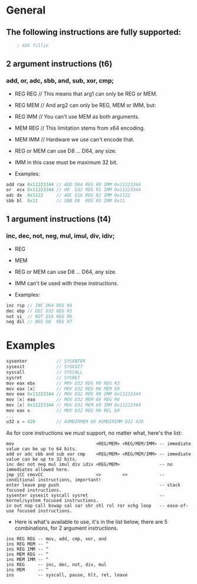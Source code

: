 # General

## The following instructions are fully supported:
```asm
    ; XXX fillin
```

## 2 argument instructions (t6)

### add, or, adc, sbb, and, sub, xor, cmp;

- REG REG // This means that arg1 can only be REG or MEM.
- REG MEM // And arg2 can only be REG, MEM or IMM, but:
- REG IMM // You can't use MEM as both arguments.
- MEM REG // This limitation stems from x64 encoding.
- MEM IMM // Hardware we use can't encode that.

- REG or MEM can use D8 ... D64, any size.
- IMM in this case must be maximum 32 bit.
- Examples:

```c
add rax 0x11223344 // ADD D64 REG R0 IMM 0x11223344
or  ecx 0x11223344 // OR  D32 REG R1 IMM 0x11223344
adc dx  0x1122     // ADC D16 REG R2 IMM 0x1122
sbb bl  0x11       // SBB D8  REG R3 IMM 0x11
```

## 1 argument instructions (t4)

### inc, dec, not, neg, mul, imul, div, idiv;

- REG
- MEM

- REG or MEM can use D8 ... D64, any size.
- IMM can't be used with these instructions.
- Examples:

```c
inc rsp // INC D64 REG R4
dec ebp // DEC D32 REG R5
not si  // NOT D16 REG R6
neg dil // NEG D8  REG R7
```

# Examples

```c
sysenter           // SYSENTER
sysexit            // SYSEXIT
syscall            // SYSCALL
sysret             // SYSRET
mov eax ebx        // MOV D32 REG R0 REG R3
mov eax [x]        // MOV D32 REG R0 MEM 69
mov eax 0x11223344 // MOV D32 REG R0 IMM 0x11223344
mov [x] eax        // MOV D32 MEM 69 REG R0
mov [x] 0x11223344 // MOV D32 MEM 69 IMM 0x11223344
mov eax x          // MOV D32 REG R0 REL 69
...
u32 x = 420        // ASMDIRMEM 69 ASMDIRIMM D32 420
```

As for core instructions we must support, no matter what, here's the list:
```
mov                               <REG/MEM> <REG/MEM/IMM> -- immediate value can be up to 64 bits.
add or adc sbb and sub xor cmp    <REG/MEM> <REG/MEM/IMM> -- immediate value can be up to 32 bits.
inc dec not neg mul imul div idiv <REG/MEM>               -- no immediates allowed here.
jmp jCC cmovCC                    <>        <>            -- conditional instructions, important!
enter leave pop push                                      -- stack focused instructions.
sysenter sysexit syscall sysret                           -- kernel/system focused instructions.
in out nop call bswap sal sar shr shl rol ror xchg loop   -- ease-of-use focused instructions.
```

- Here is what's available to use, it's in the list below, there are 5 combinations, for 2 argument instructions.
```
ins REG REG -- mov, add, cmp, xor, and
ins REG MEM -- ^
ins REG IMM -- ^
ins MEM REG -- ^
ins MEM IMM -- ^
ins REG     -- inc, dec, not, div, mul
ins MEM     -- ^
ins         -- syscall, pause, hlt, ret, leave
```
